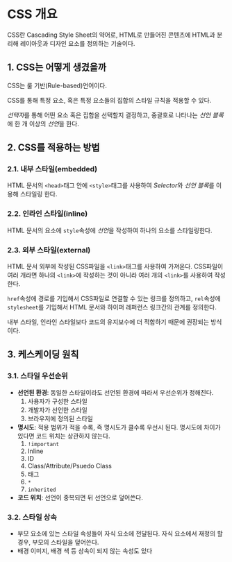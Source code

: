 # CSS 개요

CSS란 Cascading Style Sheet의 약어로, HTML로 만들어진 콘텐츠에 HTML과 분리해 레이아웃과 디자인 요소를 정의하는 기술이다.

## 1. CSS는 어떻게 생겼을까

CSS는 룰 기반(Rule-based)언어이다.

CSS를 통해 특정 요소, 혹은 특정 요소들의 집합의 스타일 규칙을 적용할 수 있다.

*선택자*를 통해 어떤 요소 혹은 집합을 선택할지 결정하고, 중괄호로 나타나는 *선언 블록*에 한 개 이상의 *선언*을 한다.

## 2. CSS를 적용하는 방법

### 2.1. 내부 스타일(embedded)

HTML 문서의 `<head>`태그 안에 `<style>`태그를 사용하여 *Selector*와 *선언 블록*를 이용해 스타일링 한다.

### 2.2. 인라인 스타일(inline)

HTML 문서의 요소에 `style`속성에 *선언*을 작성하여 하나의 요소를 스타일링한다.

### 2.3. 외부 스타일(external)

HTML 문서 외부에 작성된 CSS파일을 `<link>`태그를 사용하여 가져온다. CSS파일이 여러 개라면 하나의 `<link>`에 작성하는 것이 아니라 여러 개의 `<link>`를 사용하여 작성한다.

`href`속성에 경로를 기입해서 CSS파일로 연결할 수 있는 링크를 정의하고, `rel`속성에 `stylesheet`를 기입해서 HTML 문서와 하이퍼 레퍼런스 링크간의 관계를 정의한다.

내부 스타일, 인라인 스타일보다 코드의 유지보수에 더 적합하기 때문에 권장되는 방식이다.

## 3. 케스케이딩 원칙

### 3.1. 스타일 우선순위

- **선언된 환경**: 동일한 스타일이라도 선언된 환경에 따라서 우선순위가 정해진다.
  1. 사용자가 구성한 스타일
  2. 개발자가 선언한 스타일
  3. 브라우저에 정의된 스타일
- **명시도**: 적용 범위가 적을 수록, 즉 명시도가 클수록 우선시 된다. 명시도에 차이가 있다면 코드 위치는 상관하지 않는다.
  1. `!important`
  2. Inline
  3. ID
  4. Class/Attribute/Psuedo Class
  5. 태그
  6. `*`
  7. `inherited`
- **코드 위치**: 선언이 중복되면 뒤 선언으로 덮어쓴다.

### 3.2. 스타일 상속

- 부모 요소에 있는 스타일 속성들이 자식 요소에 전달된다. 자식 요소에서 재정의 할 경우, 부모의 스타일을 덮어쓴다.
- 배경 이미지, 배경 색 등 상속이 되지 않는 속성도 있다

